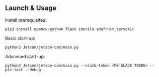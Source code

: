 ## Launch & Usage

Install prerequisites:

`pip3 install opencv-python flask imutils adafruit_servokit`



Basic start-up:

`python3 Jetson/jetson-cam/main.py`



Advanced start-up:

`python3 Jetson/jetson-cam/main.py --slack-token <MY SLACK TOKEN> --ptz-test --debug`


